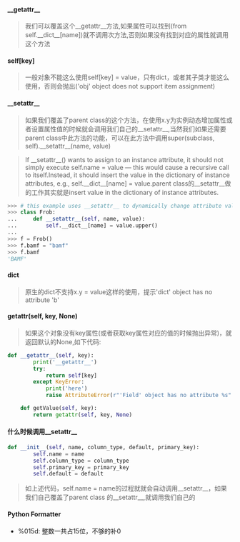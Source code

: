 #### \_\_getattr__

> 我们可以覆盖这个\_\_getattr__方法,如果属性可以找到(from self.\_\_dict__[name])就不调用次方法,否则如果没有找到对应的属性就调用这个方法

#### self[key]

> 一般对象不能这么使用self[key] = value，只有dict，或者其子类才能这么使用，否则会抛出('obj' object does not support item assignment)

#### \_\_setattr__

> 如果我们覆盖了parent class的这个方法，在使用x.y为实例动态增加属性或者设置属性值的时候就会调用我们自己的\_\_setattr__,当然我们如果还需要parent class中此方法的功能，可以在此方法中调用super(subclass, self).\_\_setattr__(name, value)

> If \_\_setattr__() wants to assign to an instance attribute, it should not simply execute self.name = value — this would cause a recursive call to itself.Instead, it should insert the value in the dictionary of instance attributes, e.g., self.\_\_dict__[name] = value.parent class的\_\_setattr__做的工作其实就是insert value in the dictionary of instance attributes.

```python
>>> # this example uses __setattr__ to dynamically change attribute value to uppercase
>>> class Frob:
...     def __setattr__(self, name, value):
...         self.__dict__[name] = value.upper()
...
>>> f = Frob()
>>> f.bamf = "bamf"
>>> f.bamf
'BAMF'
```

#### dict

> 原生的dict不支持x.y = value这样的使用，提示'dict' object has no attribute 'b'

#### getattr(self, key, None)

> 如果这个对象没有key属性(或者获取key属性对应的值的时候抛出异常)，就返回默认的None,如下代码:

```python
def __getattr__(self, key):
        print('__getattr__')
        try:
            return self[key]
        except KeyError:
            print('here')
            raise AttributeError(r"'Field' object has no attribute %s" % key)

    def getValue(self, key):
        return getattr(self, key, None)
```

#### 什么时候调用\_\_setattr__

```python
def __init__(self, name, column_type, default, primary_key):
        self.name = name
        self.column_type = column_type
        self.primary_key = primary_key
        self.default = default
```

> 如上述代码，self.name = name的过程就就会自动调用\_\_setattr__，如果我们自己覆盖了parent class 的\_\_setattr__,就调用我们自己的

#### Python Formatter

* %015d: 整数一共占15位，不够的补0
